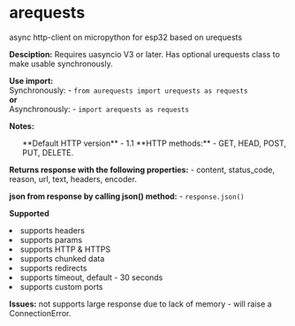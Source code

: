 # arequests
async http-client on micropython for esp32 based on urequests

**Desciption:**
Requires uasyncio V3 or later.
Has optional urequests class to make usable synchronously.


**Use import:**<br>
Synchronously: - ```from aurequests import urequests as requests```
<br>**or**
<br>Asynchronously: - ```import arequests as requests```

**Notes:**
<ul>
  **Default HTTP version** - 1.1
  **HTTP methods:** - GET, HEAD, POST, PUT, DELETE.
</ul>

**Returns response with the following properties:** - content, status_code, reason, url, text, headers, encoder.

**json from response by calling json() method:** - ```response.json()```

**Supported**
<li>supports headers</li>
<li>supports params</li>
<li>supports HTTP & HTTPS</li>
<li>supports сhunked data</li>
<li>supports redirects</li>
<li>supports timeout, default - 30 seconds</li>
<li>supports custom ports</li>


**Issues:**
not supports large  response due to lack of memory - will raise a ConnectionError.
